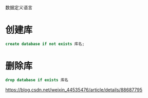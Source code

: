 数据定义语言

# 创建库
```sql
create database if not exists 库名;
```

# 删除库
```sql
drop database if exists 库名
```

https://blog.csdn.net/weixin_44535476/article/details/88687795

